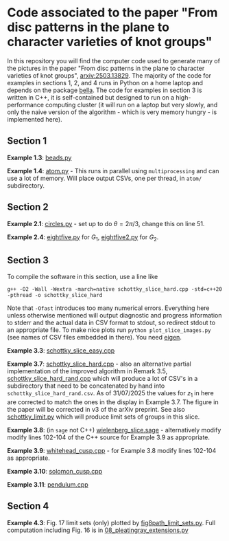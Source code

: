 # Code associated to the paper "From disc patterns in the plane to character varieties of knot groups"
In this repository you will find the computer code used to generate many of the pictures in the paper "From disc patterns in the
plane to character varieties of knot groups", [arxiv:2503.13829](https://arxiv.org/abs/2503.13829). The majority of the code for
examples in sections 1, 2, and 4 runs in Python on a home laptop and depends on the package [bella](https://github.com/aelzenaar/bella). The code
for examples in section 3 is written in C++, it is self-contained but designed to run on a high-performance computing cluster (it will run
on a laptop but very slowly, and only the naive version of the algorithm - which is very memory hungry - is implemented here).

## Section 1

**Example 1.3**: [beads.py](beads.py)

**Example 1.4**: [atom.py](atom.py) - This runs in parallel using `multiprocessing` and can use a lot of memory. Will place output CSVs, one per thread, in `atom/` subdirectory.

## Section 2

**Example 2.1**: [circles.py](circles.py) - set up to do $`\theta = 2\pi/3`$, change this on line 51.

**Example 2.4**: [eightfive.py](eightfive.py) for $`G_1`$,  [eightfive2.py](eightfive2.py) for $`G_2`$.

## Section 3
To compile the software in this section, use a line like

    g++ -O2 -Wall -Wextra -march=native schottky_slice_hard.cpp -std=c++20 -pthread -o schottky_slice_hard


Note that `-Ofast` introduces too many numerical errors. Everything here unless otherwise mentioned will output diagnostic and progress information to stderr
and the actual data in CSV format to stdout, so redirect stdout to an appropriate file. To make nice plots run `python plot_slice_images.py` (see names of CSV
files embedded in there). You need [eigen](https://eigen.tuxfamily.org/index.php?title=Main_Page).

**Example 3.3**: [schottky_slice_easy.cpp](schottky_slice_easy.cpp)

**Example 3.7**: [schottky_slice_hard.cpp](schottky_slice_hard.cpp) - also an alternative partial implementation of the improved algorithm in Remark 3.5, [schottky_slice_hard_rand.cpp](schottky_slice_hard_rand.cpp) which will produce a lot of CSV's in a subdirectory that need to be concatenated by hand into `schottky_slice_hard_rand.csv`. As of 31/07/2025 the values for $`z_1`$ in here are corrected to match the ones in the display in Example 3.7. The figure in the paper will be corrected in v3 of the arXiv preprint. See also [schottky_limit.py](schottky_limit.py) which will produce limit sets of groups in this slice.

**Example 3.8**: (in `sage` not C++) [wielenberg_slice.sage](wielenberg_slice.sage) - alternatively modify modify lines 102-104 of the C++ source for Example 3.9 as appropriate.

**Example 3.9**: [whitehead_cusp.cpp](whitehead_cusp.cpp) - for Example 3.8 modify lines 102-104 as appropriate.

**Example 3.10**: [solomon_cusp.cpp](solomon_cusp.cpp)

**Example 3.11**: [pendulum.cpp](pendulum.cpp)


## Section 4

**Example 4.3**: Fig. 17 limit sets (only) plotted by [fig8path_limit_sets.py](fig8path_limit_sets.py). Full computation including Fig. 16 is in [08_pleatingray_extensions.py](08_pleatingray_extensions.py)
